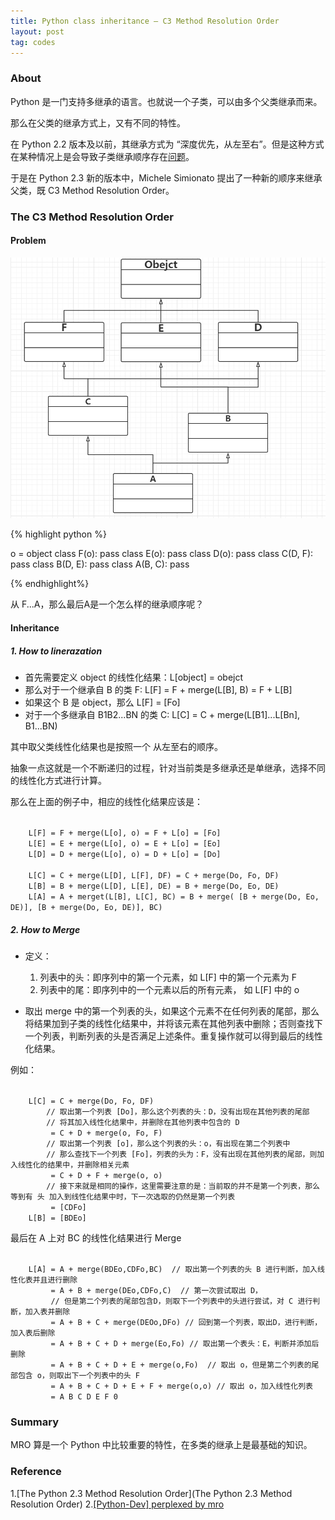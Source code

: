 ```yaml
---
title: Python class inheritance — C3 Method Resolution Order
layout: post
tag: codes
---
```


### About

Python 是一门支持多继承的语言。也就说一个子类，可以由多个父类继承而来。

那么在父类的继承方式上，又有不同的特性。

在 Python 2.2 版本及以前，其继承方式为 “深度优先，从左至右”。但是这种方式在某种情况上是会导致子类继承顺序存在[问题](https://mail.python.org/pipermail/python-dev/2002-October/029035.html)。

于是在 Python 2.3 新的版本中，Michele Simionato 提出了一种新的顺序来继承父类，既 C3 Method Resolution Order。

### The C3 Method Resolution Order

#### Problem

![image](/images/MRO-1.png)

{% highlight python %}

o = object
class F(o): pass
class E(o): pass
class D(o): pass
class C(D, F): pass
class B(D, E): pass
class A(B, C): pass

{% endhighlight%}

从 F...A，那么最后A是一个怎么样的继承顺序呢？

#### Inheritance 

##### 1. How to linerazation 

- 首先需要定义 object 的线性化结果：L[object] = obejct
- 那么对于一个继承自 B 的类 F: L[F] = F + merge(L[B], B) = F + L[B]
- 如果这个 B 是 object，那么 L[F] = [Fo]
- 对于一个多继承自 B1B2...BN 的类 C: L[C] = C + merge(L[B1]...L[Bn], B1...BN)

其中取父类线性化结果也是按照一个 从左至右的顺序。

抽象一点这就是一个不断递归的过程，针对当前类是多继承还是单继承，选择不同的线性化方式进行计算。

那么在上面的例子中，相应的线性化结果应该是：

<code>
	L[F] = F + merge(L[o], o) = F + L[o] = [Fo]
	L[E] = E + merge(L[o], o) = E + L[o] = [Eo]
	L[D] = D + merge(L[o], o) = D + L[o] = [Do]
</code>

<code>
	L[C] = C + merge(L[D], L[F], DF) = C + merge(Do, Fo, DF)
	L[B] = B + merge(L[D], L[E], DE) = B + merge(Do, Eo, DE)
	L[A] = A + merget(L[B], L[C], BC) = B + merge( [B + merge(Do, Eo, DE)], [B + merge(Do, Eo, DE)], BC)
</code>

##### 2. How to Merge

- 定义：

	1. 列表中的头：即序列中的第一个元素，如 L[F] 中的第一个元素为 F
	2. 列表中的尾：即序列中的一个元素以后的所有元素， 如 L[F] 中的 o

- 取出 merge 中的第一个列表的头，如果这个元素不在任何列表的尾部，那么将结果加到子类的线性化结果中，并将该元素在其他列表中删除；否则查找下一个列表，判断列表的头是否满足上述条件。重复操作就可以得到最后的线性化结果。

例如：

<code>
	L[C] = C + merge(Do, Fo, DF)  
		// 取出第一个列表 [Do]，那么这个列表的头：D，没有出现在其他列表的尾部
		// 将其加入线性化结果中，并删除在其他列表中包含的 D
		 = C + D + merge(o, Fo, F) 
		// 取出第一个列表 [o]，那么这个列表的头：o，有出现在第二个列表中
		// 那么查找下一个列表 [Fo]，列表的头为：F，没有出现在其他列表的尾部，则加入线性化的结果中，并删除相关元素
		 = C + D + F + merge(o, o)
		// 接下来就是相同的操作，这里需要注意的是：当前取的并不是第一个列表，那么等到有 头 加入到线性化结果中时，下一次选取的仍然是第一个列表
		 = [CDFo]
	L[B] = [BDEo]
</code>

最后在 A 上对 BC 的线性化结果进行 Merge

<code>
	L[A] = A + merge(BDEo,CDFo,BC)  // 取出第一个列表的头 B 进行判断，加入线性化表并且进行删除
	     = A + B + merge(DEo,CDFo,C)  // 第一次尝试取出 D，
	     // 但是第二个列表的尾部包含D，则取下一个列表中的头进行尝试，对 C 进行判断，加入表并删除
	     = A + B + C + merge(DEOo,DFo) // 回到第一个列表，取出D，进行判断，加入表后删除
	     = A + B + C + D + merge(Eo,Fo) // 取出第一个表头：E，判断并添加后删除
	     = A + B + C + D + E + merge(o,Fo)  // 取出 o，但是第二个列表的尾部包含 o，则取出下一个列表中的头 F
	     = A + B + C + D + E + F + merge(o,o) // 取出 o，加入线性化列表
	     = A B C D E F 0
</code>

### Summary

MRO 算是一个 Python 中比较重要的特性，在多类的继承上是最基础的知识。

### Reference

1.[The Python 2.3 Method Resolution Order](The Python 2.3 Method Resolution Order)
2.[[Python-Dev] perplexed by mro](https://mail.python.org/pipermail/python-dev/2002-October/029035.html)
